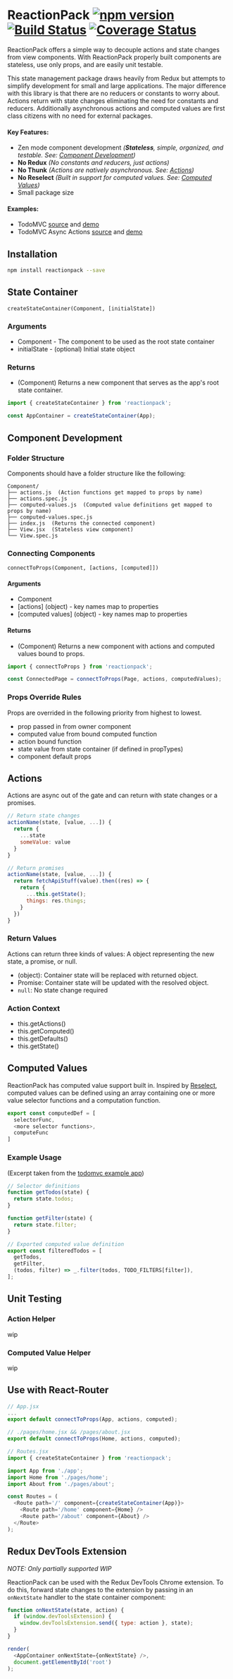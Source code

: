 # ReactionPack [![npm version](https://badge.fury.io/js/reactionpack.svg)](http://badge.fury.io/js/reactionpack) [![Build Status](https://travis-ci.org/tsantef/reactionpack.svg?branch=master)](https://travis-ci.org/tsantef/reactionpack) [![Coverage Status](https://coveralls.io/repos/github/tsantef/reactionpack/badge.svg?branch=master)](https://coveralls.io/github/tsantef/reactionpack?branch=master)


ReactionPack offers a simple way to decouple actions and state changes from view components. With ReactionPack properly built components are stateless, use only props, and are easily unit testable.

This state management package draws heavily from Redux but attempts to simplify development for small and large applications. The major difference with this library is that there are no reducers or constants to worry about. Actions return with state changes eliminating the need for constants and reducers. Additionally asynchronous actions and computed values are first class citizens with no need for external packages.

#### Key Features:

* Zen mode component development _(**Stateless**, simple, organized, and testable. See: [Component Development](#component-development))_
* **No Redux** _(No constants and reducers, just actions)_
* **No Thunk** _(Actions are natively asynchronous. See: [Actions](#actions))_
* **No Reselect** _(Built in support for computed values. See: [Computed Values](#computed-values))_
* Small package size

#### Examples:
* TodoMVC [source](https://github.com/tsantef/reactionpack/tree/master/examples/todomvc/src) and [demo](https://tsantef.github.io/reactionpack/examples/todomvc/)
* TodoMVC Async Actions [source](https://github.com/tsantef/reactionpack/tree/master/examples/todomvc-async/src) and [demo](https://tsantef.github.io/reactionpack/examples/todomvc-async/)

## Installation

```bash
npm install reactionpack --save
```

## State Container

`createStateContainer(Component, [initialState])`

### Arguments

* Component - The component to be used as the root state container
* initialState - (optional) Initial state object

### Returns

* (Component) Returns a new component that serves as the app's root state container.

```javascript
import { createStateContainer } from 'reactionpack';

const AppContainer = createStateContainer(App);
```

## Component Development

### Folder Structure

Components should have a folder structure like the following:

```
Component/
├── actions.js  (Action functions get mapped to props by name)
├── actions.spec.js
├── computed-values.js  (Computed value definitions get mapped to props by name)
├── computed-values.spec.js
├── index.js  (Returns the connected component)
├── View.jsx  (Stateless view component)
└── View.spec.js
```

### Connecting Components

`connectToProps(Component, [actions, [computed]])`

#### Arguments

* Component
* [actions] (object) - key names map to properties
* [computed values] (object) - key names map to properties

#### Returns

* (Component) Returns a new component with actions and computed values bound to props.

```javascript
import { connectToProps } from 'reactionpack';

const ConnectedPage = connectToProps(Page, actions, computedValues);
```

### Props Override Rules

Props are overrided in the following priority from highest to lowest.

* prop passed in from owner component
* computed value from bound computed function
* action bound function
* state value from state container (if defined in propTypes)
* component default props

## Actions

Actions are async out of the gate and can return with state changes or a promises.

```javascript
// Return state changes
actionName(state, [value, ...]) {
  return {
    ...state
    someValue: value
  }
}

// Return promises
actionName(state, [value, ...]) {
  return fetchApiStuff(value).then((res) => {
    return {
      ...this.getState();
      things: res.things;
    }
  })
}
```

### Return Values

Actions can return three kinds of values: A object representing the new state, a promise, or null.

* (object): Container state will be replaced with returned object.
* Promise: Container state will be updated with the resolved object.
* `null`: No state change required

### Action Context

* this.getActions()
* this.getComputed()
* this.getDefaults()
* this.getState()

## Computed Values

ReactionPack has computed value support built in. Inspired by [Reselect](https://github.com/reactjs/reselect), computed values can be defined using an array containing one or more value selector functions and a computation function.

```javascript
export const computedDef = [
  selectorFunc,
  <more selector functions>,
  computeFunc
]
```

### Example Usage

(Excerpt taken from the [todomvc example app](https://github.com/tsantef/reactionpack/blob/master/examples/todomvc/src/components/MainSection.computed.js))

```javascript
// Selector definitions
function getTodos(state) {
  return state.todos;
}

function getFilter(state) {
  return state.filter;
}

// Exported computed value definition
export const filteredTodos = [
  getTodos,
  getFilter,
  (todos, filter) => _.filter(todos, TODO_FILTERS[filter]),
];
```

## Unit Testing

### Action Helper

wip

### Computed Value Helper

wip

## Use with React-Router

```javascript
// App.jsx
...
export default connectToProps(App, actions, computed);

// ./pages/home.jsx && /pages/about.jsx
export default connectToProps(Home, actions, computed);

// Routes.jsx
import { createStateContainer } from 'reactionpack';

import App from './app';
import Home from './pages/home';
import About from './pages/about';

const Routes = (
  <Route path='/' component={createStateContainer(App)}>
    <Route path='/home' component={Home} />
    <Route path='/about' component={About} />
  </Route>
);
```

## Redux DevTools Extension

*NOTE: Only partially supported WIP*

ReactionPack can be used with the Redux DevTools Chrome extension. To do this, forward state changes to the extension by passing in an `onNextState` handler to the state container component:

```javascript
function onNextState(state, action) {
  if (window.devToolsExtension) {
    window.devToolsExtension.send({ type: action }, state);
  }
}

render(
  <AppContainer onNextState={onNextState} />,
  document.getElementById('root')
);
```
